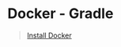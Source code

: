 Docker - Gradle
======================

 > [Install Docker](https://docs.docker.com/engine/installation/)




